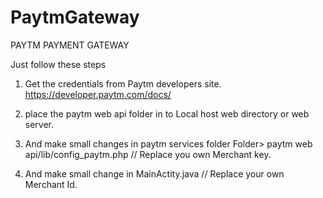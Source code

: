 # PaytmGateway
PAYTM PAYMENT GATEWAY


Just follow these steps

1) Get the credentials from Paytm developers site.
https://developer.paytm.com/docs/

2) place the paytm web api folder in to Local host web directory or web server.

3) And make small changes in paytm services folder 
      Folder>  paytm web api/lib/config_paytm.php // Replace you own Merchant key.
      
4) And make small change in MainActity.java // Replace your own Merchant Id.
